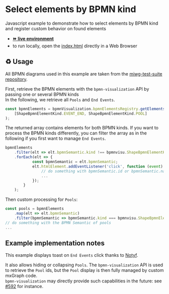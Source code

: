 # Select elements by BPMN kind


Javascript example to demonstrate how to select elements by BPMN kind and register custom behavior on found elements
- [__⏩ live environment__](https://cdn.statically.io/gh/process-analytics/bpmn-visualization-examples/master/examples/custom-behavior/select-elements-by-bpmn-kind/index.html)
- to run locally, open the [index.html](index.html) directly in a Web Browser

## ♻️ Usage

All BPMN diagrams used in this example are taken from the [miwg-test-suite repository](https://github.com/bpmn-miwg/bpmn-miwg-test-suite/blob/master/Reference).


First, retrieve the BPMN elements with the `bpmn-visualization` API by passing one or several BPMN kinds \
In the following, we retrieve all `Pools` and `End Events`.

```javascript
const bpmnElements = bpmnVisualization.bpmnElementsRegistry.getElementsByKinds(
    [ShapeBpmnElementKind.EVENT_END, ShapeBpmnElementKind.POOL]
);
```

The returned array contains elements for both BPMN kinds.
If you want to process the BPMN kinds differently, you can filter the array as in the following if you first
want to manage `End Events`. 

```javascript
bpmnElements
    .filter(elt => elt.bpmnSemantic.kind !== bpmnvisu.ShapeBpmnElementKind.POOL)
    .forEach(elt => {
            const bpmnSemantic = elt.bpmnSemantic;
            elt.htmlElement.addEventListener('click', function (event) {
                // do something with bpmnSemantic.id or bpmnSemantic.name
                ...
            });
        }
    );
```

Then custom processing for `Pools`:
```javascript
const pools = bpmnElements
    .map(elt => elt.bpmnSemantic)
    .filter(bpmnSemantic => bpmnSemantic.kind === bpmnvisu.ShapeBpmnElementKind.POOL);
// do something with the BPMN Semantic of pools
...
```



## Example implementation notes

This example displays toast on `End Events` click thanks to [Notyf](https://github.com/caroso1222/notyf).

It also allows hiding or collapsing `Pools`. The `bpmn-visualization` API is used to retrieve the `Pool` ids, but the `Pool`
display is then fully managed by custom mxGraph code. \
`bpmn-visualization` may directly provide such capabilities in the future: see [#592](https://github.com/process-analytics/bpmn-visualization-js/issues/592) for instance.
